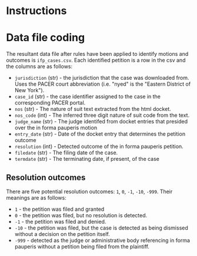 # Instructions


# Data file coding

The resultant data file after rules have been applied to identify motions and outcomes is
`ifp_cases.csv`. Each identified petition is a row in the csv and the columns are as follows:

* `jurisdiction` (str) - the jurisdiction that the case was downloaded from. Uses the PACER court
  abbreviation (i.e. "nyed" is the "Eastern District of New York").
* `case_id` (str) - the case identifier assigned to the case in the corresponding PACER portal.
* `nos` (str) - The nature of suit text extracted from the html docket. 
* `nos_code` (int) - The inferred three digit nature of suit code from the text. 
* `judge_name` (str) - The judge identifed from docket entries that presided over the in forma
  pauperis motion
* `entry_date` (str) - Date of the docket entry that determines the petition outcome
* `resolution` (int) - Detected outcome of the in forma pauperis petition.
* `filedate` (str) - The filing date of the case.
* `termdate` (str) - The terminating date, if present, of the case

## Resolution outcomes 

There are five potential resolution outcomes: `1`, `0`, `-1`, `-10`, `-999`. Their meanings are as follows:

* `1` - the petition was filed and granted
* `0` - the petition was filed, but no resolution is detected.
* `-1` - the petition was filed and denied. 
* `-10` - the petition was filed, but the case is detected as being dismissed without a decision on
  the petition itself. 
* `-999` - detected as the judge or administrative body referencing in forma pauperis without a
  petition being filed from the plaintiff.
